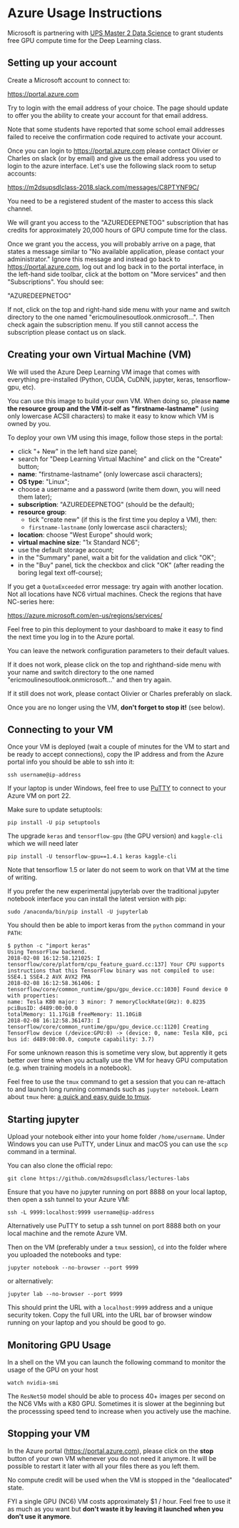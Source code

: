 # Azure Usage Instructions

Microsoft is partnering with [UPS Master 2 Data Science](
http://datascience-x-master-paris-saclay.fr/) to grant students
free GPU compute time for the Deep Learning class.

## Setting up your account

Create a Microsoft account to connect to:

https://portal.azure.com

Try to login with the email address of your choice. The page should
update to offer you the ability to create your account for that email
address.

Note that some students have reported that some school email addresses
failed to receive the confirmation code required to activate your
account.

Once you can login to https://portal.azure.com please contact Olivier or
Charles on slack (or by email) and give us the email address you used to
login to the azure interface. Let's use the following slack room to
setup accounts:

https://m2dsupsdlclass-2018.slack.com/messages/C8PTYNF9C/

You need to be a registered student of the master to access this slack
channel.

We will grant you access to the "AZUREDEEPNETOG" subscription
that has credits for approximately 20,000 hours of GPU compute time for
the class.

Once we grant you the access, you will probably arrive on a page, that
states a message similar to "No available application, please contact
your administrator." Ignore this message and instead go back to
https://portal.azure.com, log out and log back in to the portal
interface, in the left-hand side toolbar, click at the bottom on "More
services" and then "Subscriptions". You should see:

"AZUREDEEPNETOG"

If not, click on the top and right-hand side menu with your name and
switch directory to the one named "ericmoulinesoutlook.onmicrosoft...".
Then check again the subscription menu. If you still cannot access the
subscription please contact us on slack.


## Creating your own Virtual Machine (VM)

We will used the Azure Deep Learning VM image that comes with everything
pre-installed (Python, CUDA, CuDNN, jupyter, keras, tensorflow-gpu,
 etc).

You can use this image to build your own VM. When doing so, please
**name the resource group and the VM it-self as "firstname-lastname"**
(using only lowercase ACSII characters) to make it easy to know which VM
is owned by you.

To deploy your own VM using this image, follow those steps in the
portal:

- click "+ New" in the left hand size panel;
- search for "Deep Learning Virtual Machine" and click on the "Create"
  button;
- **name**: "firstname-lastname" (only lowercase ascii characters);
- **OS type**: "Linux";
- choose a username and a password (write them down, you will need them
  later);
- **subscription**: "AZUREDEEPNETOG" (should be the default);
- **resource group**:
  - tick "create new" (if this is the first time you deploy a VM), then:
  - `firstname-lastname` (only lowercase ascii characters);
- **location**: choose "West Europe" should work;
- **virtual machine size**: "1x Standard NC6";
- use the default storage account;
- in the "Summary" panel, wait a bit for the validation and click "OK";
- in the "Buy" panel, tick the checkbox and click "OK" (after reading
  the boring legal text off-course);

If you get a `QuotaExceeded` error message: try again with another location.
Not all locations have NC6 virtual machines. Check the regions that have
NC-series here:

https://azure.microsoft.com/en-us/regions/services/

Feel free to pin this deployment to your dashboard to make it easy to
find the next time you log in to the Azure portal.

You can leave the network configuration parameters to their default
values.

If it does not work, please click on the top and righthand-side menu
with your name and switch directory to the one named
"ericmoulinesoutlook.onmicrosoft..." and then try again.

If it still does not work, please contact Olivier or Charles preferably
on slack.

Once you are no longer using the VM, **don't forget to stop it!** (see
below).


## Connecting to your VM

Once your VM is deployed (wait a couple of minutes for the VM to start
and be ready to accept connections), copy the IP address and from the
Azure portal info you should be able to ssh into it:

    ssh username@ip-address

If your laptop is under Windows, feel free to use
[PuTTY](http://www.chiark.greenend.org.uk/~sgtatham/putty/) to connect
to your Azure VM on port 22.

Make sure to update setuptools:

    pip install -U pip setuptools

The upgrade `keras` and `tensorflow-gpu` (the GPU version) and  `kaggle-cli`
which we will need later

    pip install -U tensorflow-gpu==1.4.1 keras kaggle-cli

Note that tensorflow 1.5 or later do not seem to work on that VM at the
time of writing.

If you prefer the new experimental jupyterlab over the traditional
jupyter notebook interface you can install the latest version with pip:

    sudo /anaconda/bin/pip install -U jupyterlab

You should then be able to import keras from the `python` command in
your `PATH`:

    $ python -c "import keras"
    Using TensorFlow backend.
    2018-02-08 16:12:58.121025: I tensorflow/core/platform/cpu_feature_guard.cc:137] Your CPU supports instructions that this TensorFlow binary was not compiled to use: SSE4.1 SSE4.2 AVX AVX2 FMA
    2018-02-08 16:12:58.361406: I tensorflow/core/common_runtime/gpu/gpu_device.cc:1030] Found device 0 with properties: 
    name: Tesla K80 major: 3 minor: 7 memoryClockRate(GHz): 0.8235
    pciBusID: d489:00:00.0
    totalMemory: 11.17GiB freeMemory: 11.10GiB
    2018-02-08 16:12:58.361473: I tensorflow/core/common_runtime/gpu/gpu_device.cc:1120] Creating TensorFlow device (/device:GPU:0) -> (device: 0, name: Tesla K80, pci bus id: d489:00:00.0, compute capability: 3.7)


For some unknown reason this is sometime very slow, but apprently it
gets better over time when you actually use the VM for heavy GPU
computation (e.g. when training models in a notebook).

Feel free to use the `tmux` command to get a session that you can
re-attach to and launch long running commands such as `jupyter
notebook`. Learn about `tmux` here: [a quick and easy guide to tmux](
http://www.hamvocke.com/blog/a-quick-and-easy-guide-to-tmux/).

## Starting jupyter

Upload your notebook either into your home folder `/home/username`.
Under Windows you can use PuTTY, under Linux and macOS you can use the
`scp` command in a terminal.

You can also clone the official repo:

    git clone https://github.com/m2dsupsdlclass/lectures-labs

Ensure that you have no jupyter running on port 8888 on your local
laptop, then open a ssh tunnel to your Azure VM:

    ssh -L 9999:localhost:9999 username@ip-address

Alternatively use PuTTY to setup a ssh tunnel on port 8888 both on your
local machine and the remote Azure VM.

Then on the VM (preferably under a `tmux` session), `cd` into the folder
where you uploaded the notebooks and type:

    jupyter notebook --no-browser --port 9999

or alternatively:

    jupyter lab --no-browser --port 9999

This should print the URL with a `localhost:9999` address and a unique
security token. Copy the full URL into the URL bar of browser window
running on your laptop and you should be good to go.


## Monitoring GPU Usage

In a shell on the VM you can launch the following command to monitor the
usage of the GPU on your host

    watch nvidia-smi

The `ResNet50` model should be able to process 40+ images per second on
the NC6 VMs with a K80 GPU. Sometimes it is slower at the beginning but
the processsing speed tend to increase when you actively use the
machine.

## Stopping your VM

In the Azure portal (https://portal.azure.com), please click on the
**stop** button of your own VM whenever you do not need it anymore. It
will be possible to restart it later with all your files there as you
left them.

No compute credit will be used when the VM is stopped in the
"deallocated" state.

FYI a single GPU (NC6) VM costs approximately $1 / hour. Feel free to
use it as much as you want but **don't waste it by leaving it launched
when you don't use it anymore**.
